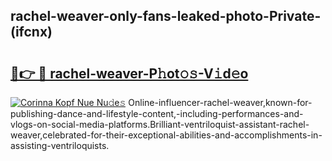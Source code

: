## rachel-weaver-only-fans​-leaked-photo​-Private-(ifcnx)


# <h2><a href="https://mediaupload.pro?title=rachel-weaver&ref=git">🔗👉 🔴 rachel-weaver-P𝚑ot𝚘𝚜-V𝚒d𝚎o</a></h2>

[![Corinna Kopf Nue Nu𝚍e𝚜](https://i.imgur.com/0qMVB7G.gif)](https://mediaupload.pro?title=rachel-weaver&ref=git)
Online-influencer-rachel-weaver,known-for-publishing-dance-and-lifestyle-content,-including-performances-and-vlogs-on-social-media-platforms.Brilliant-ventriloquist-assistant-rachel-weaver,celebrated-for-their-exceptional-abilities-and-accomplishments-in-assisting-ventriloquists.  